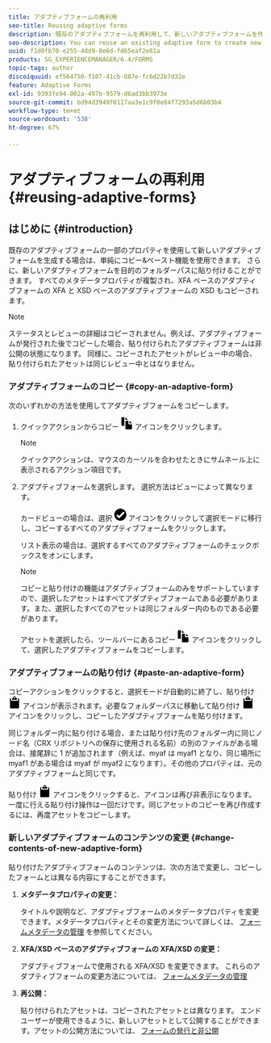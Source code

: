 ```yaml
---
title: アダプティブフォームの再利用
seo-title: Reusing adaptive forms
description: 既存のアダプティブフォームを再利用して、新しいアダプティブフォームを作成することができます。
seo-description: You can reuse an existing adaptive form to create new adaptive forms.
uuid: f1d0fb70-e255-4dd9-8e6d-fd65eaf2e81a
products: SG_EXPERIENCEMANAGER/6.4/FORMS
topic-tags: author
discoiquuid: ef564750-f107-41cb-887e-fc6d22b7d32e
feature: Adaptive Forms
exl-id: 9393fe94-002a-497b-9579-d6ad3bb3973e
source-git-commit: bd94d3949f0117aa3e1c9f0e84f7293a5d6b03b4
workflow-type: tm+mt
source-wordcount: '538'
ht-degree: 67%

---
```


# アダプティブフォームの再利用 {#reusing-adaptive-forms}

## はじめに {#introduction}

既存のアダプティブフォームの一部のプロパティを使用して新しいアダプティブフォームを生成する場合は、単純にコピー&amp;ペースト機能を使用できます。 さらに、新しいアダプティブフォームを目的のフォルダーパスに貼り付けることができます。 すべてのメタデータプロパティが複製され、XFA ベースのアダプティブフォームの XFA と XSD ベースのアダプティブフォームの XSD もコピーされます。

>[!NOTE]
>
>ステータスとレビューの詳細はコピーされません。例えば、アダプティブフォームが発行された後でコピーした場合、貼り付けられたアダプティブフォームは非公開の状態になります。 同様に、コピーされたアセットがレビュー中の場合、貼り付けられたアセットは同じレビュー中とはなりません。

### アダプティブフォームのコピー {#copy-an-adaptive-form}

次のいずれかの方法を使用してアダプティブフォームをコピーします。

1. クイックアクションからコピー ![aem6forms_copy](assets/aem6forms_copy.png) アイコンをクリックします。

   >[!NOTE]
   >
   >クイックアクションは、マウスのカーソルを合わせたときにサムネール上に表示されるアクション項目です。

1. アダプティブフォームを選択します。 選択方法はビューによって異なります。

   カードビューの場合は、選択 ![aem6forms_check-circle](assets/aem6forms_check-circle.png) アイコンをクリックして選択モードに移行し、コピーするすべてのアダプティブフォームをクリックします。

   リスト表示の場合は、選択するすべてのアダプティブフォームのチェックボックスをオンにします。

   >[!NOTE]
   >
   >コピーと貼り付けの機能はアダプティブフォームのみをサポートしていますので、選択したアセットはすべてアダプティブフォームである必要があります。また、選択したすべてのアセットは同じフォルダー内のものである必要があります。

   アセットを選択したら、ツールバーにあるコピー ![aem6forms_copy](assets/aem6forms_copy.png) アイコンをクリックして、選択したアダプティブフォームをコピーします。

### アダプティブフォームの貼り付け {#paste-an-adaptive-form}

コピーアクションをクリックすると、選択モードが自動的に終了し、貼り付け ![aem6forms_paste](assets/aem6forms_paste.png) アイコンが表示されます。必要なフォルダーパスに移動して貼り付け ![aem6forms_paste](assets/aem6forms_paste.png) アイコンをクリックし、コピーしたアダプティブフォームを貼り付けます。

同じフォルダー内に貼り付ける場合、または貼り付け先のフォルダー内に同じノード名（CRX リポジトリへの保存に使用される名前）の別のファイルがある場合は、接尾辞に 1 が追加されます（例えば、myaf は myaf1 となり、同じ場所に myaf1 がある場合は myaf が myaf2 になります）。その他のプロパティは、元のアダプティブフォームと同じです。

貼り付け ![aem6forms_paste](assets/aem6forms_paste.png) アイコンをクリックすると、アイコンは再び非表示になります。一度に行える貼り付け操作は一回だけです。同じアセットのコピーを再び作成するには、再度アセットをコピーします。

### 新しいアダプティブフォームのコンテンツの変更 {#change-contents-of-new-adaptive-form}

貼り付けたアダプティブフォームのコンテンツは、次の方法で変更し、コピーしたフォームとは異なる内容にすることができます。

1. **メタデータプロパティの変更：**

   タイトルや説明など、アダプティブフォームのメタデータプロパティを変更できます。メタデータプロパティとその変更方法について詳しくは、 [フォームメタデータの管理](/help/forms/using/manage-form-metadata.md) を参照してください。

1. **XFA/XSD ベースのアダプティブフォームの XFA/XSD の変更：**

   アダプティブフォームで使用される XFA/XSD を変更できます。 これらのアダプティブフォームの変更方法については、 [フォームメタデータの管理](/help/forms/using/manage-form-metadata.md)

1. **再公開：**

   貼り付けられたアセットは、コピーされたアセットとは異なります。 エンドユーザーが使用できるように、新しいアセットとして公開することができます。アセットの公開方法については、 [フォームの発行と非公開](/help/forms/using/publishing-unpublishing-forms.md)
